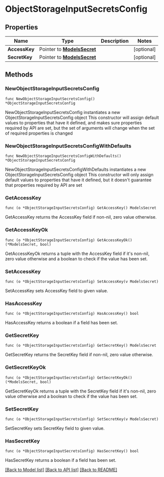 # ObjectStorageInputSecretsConfig

## Properties

Name | Type | Description | Notes
------------ | ------------- | ------------- | -------------
**AccessKey** | Pointer to [**ModelsSecret**](ModelsSecret.md) |  | [optional] 
**SecretKey** | Pointer to [**ModelsSecret**](ModelsSecret.md) |  | [optional] 

## Methods

### NewObjectStorageInputSecretsConfig

`func NewObjectStorageInputSecretsConfig() *ObjectStorageInputSecretsConfig`

NewObjectStorageInputSecretsConfig instantiates a new ObjectStorageInputSecretsConfig object
This constructor will assign default values to properties that have it defined,
and makes sure properties required by API are set, but the set of arguments
will change when the set of required properties is changed

### NewObjectStorageInputSecretsConfigWithDefaults

`func NewObjectStorageInputSecretsConfigWithDefaults() *ObjectStorageInputSecretsConfig`

NewObjectStorageInputSecretsConfigWithDefaults instantiates a new ObjectStorageInputSecretsConfig object
This constructor will only assign default values to properties that have it defined,
but it doesn't guarantee that properties required by API are set

### GetAccessKey

`func (o *ObjectStorageInputSecretsConfig) GetAccessKey() ModelsSecret`

GetAccessKey returns the AccessKey field if non-nil, zero value otherwise.

### GetAccessKeyOk

`func (o *ObjectStorageInputSecretsConfig) GetAccessKeyOk() (*ModelsSecret, bool)`

GetAccessKeyOk returns a tuple with the AccessKey field if it's non-nil, zero value otherwise
and a boolean to check if the value has been set.

### SetAccessKey

`func (o *ObjectStorageInputSecretsConfig) SetAccessKey(v ModelsSecret)`

SetAccessKey sets AccessKey field to given value.

### HasAccessKey

`func (o *ObjectStorageInputSecretsConfig) HasAccessKey() bool`

HasAccessKey returns a boolean if a field has been set.

### GetSecretKey

`func (o *ObjectStorageInputSecretsConfig) GetSecretKey() ModelsSecret`

GetSecretKey returns the SecretKey field if non-nil, zero value otherwise.

### GetSecretKeyOk

`func (o *ObjectStorageInputSecretsConfig) GetSecretKeyOk() (*ModelsSecret, bool)`

GetSecretKeyOk returns a tuple with the SecretKey field if it's non-nil, zero value otherwise
and a boolean to check if the value has been set.

### SetSecretKey

`func (o *ObjectStorageInputSecretsConfig) SetSecretKey(v ModelsSecret)`

SetSecretKey sets SecretKey field to given value.

### HasSecretKey

`func (o *ObjectStorageInputSecretsConfig) HasSecretKey() bool`

HasSecretKey returns a boolean if a field has been set.


[[Back to Model list]](../README.md#documentation-for-models) [[Back to API list]](../README.md#documentation-for-api-endpoints) [[Back to README]](../README.md)


